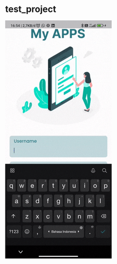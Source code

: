 # test_project

![gif](https://github.com/MZannn/Test_Project_Elisoft-Technology-Indonesia/blob/main/20230623_165717.gif)
